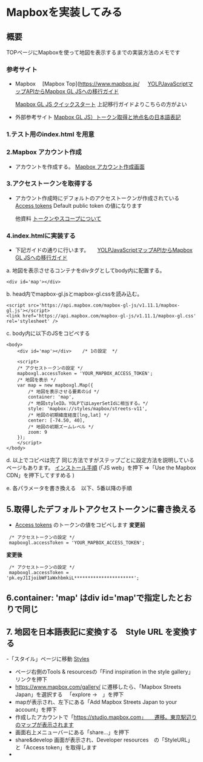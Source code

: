 # Mapboxを実装してみる

## 概要
TOPページにMapboxを使って地図を表示するまでの実装方法のメモです

### 参考サイト

- Mapbox
 　[Mapbox Top](https://www.mapbox.jp/
　 [YOLPJavaScriptマップAPIからMapbox GL JSへの移行ガイド](https://docs.mapbox.com/jp/yolp-to-mapbox/javascript/)

   [Mapbox GL JS クイックスタート](https://docs.mapbox.com/mapbox-gl-js/api/)
   上記移行ガイドよりこちらの方がよい
   
- 外部参考サイト
   [Mapbox GL JS）トークン取得と地点名の日本語表記](https://2ndart.hatenablog.com/entry/2020/07/01/163810)

### 1.テスト用のindex.html を用意


### 2.Mapbox アカウント作成
- アカウントを作成する。
    [Mapbox アカウント作成画面](https://account.mapbox.com/auth/signup/)

### 3.アクセストークンを取得する
- アカウント作成時にデフォルトのアクセストークンが作成されている
    [Access tokens](https://account.mapbox.com/access-tokens/)
    Default public token の値になります
    
    他資料
    [トークンやスコープについて](https://docs.mapbox.com/accounts/overview/tokens/#scopes)
    
 ### 4.index.htmlに実装する
 - 下記ガイドの通りに行います。
　 [YOLPJavaScriptマップAPIからMapbox GL JSへの移行ガイド](https://docs.mapbox.com/jp/yolp-to-mapbox/javascript/)
 
  a. 地図を表示させるコンテナをdivタグとしてbody内に配置する。
```
<div id='map'></div>
```
  b. head内でmapbox-gl.jsとmapbox-gl.cssを読み込む。
```
<script src='https://api.mapbox.com/mapbox-gl-js/v1.11.1/mapbox-gl.js'></script>
<link href='https://api.mapbox.com/mapbox-gl-js/v1.11.1/mapbox-gl.css' rel='stylesheet' />
```
  c. body内に以下のJS<script>...</script>をコピペする
```
<body>
    <div id='map'></div>    /* 1の設定  */
    
    <script>
    /* アクセストークンの設定 */
    mapboxgl.accessToken = 'YOUR_MAPBOX_ACCESS_TOKEN';
    /* 地図を表示 */
    var map = new mapboxgl.Map({
        /* 地図を表示させる要素のid */
        container: 'map',
        /* 地図styleID。YOLPではLayerSetIdに相当する。*/
        style: 'mapbox://styles/mapbox/streets-v11',
        /* 地図の初期緯度経度[lng,lat] */
        center: [-74.50, 40],
        /* 地図の初期ズームレベル */
        zoom: 9
    });
    </script>
</body>
```
  d. 以上でコピペは完了
     同じ方法ですがステップごとに設定方法を説明しているページもあります。
     [インストール手順](https://www.mapbox.com/install/)
    (「JS web」を押下 =>「Use the Mapbox CDN」を押下してすすめる )
  
  e. 各パラメータを書き換える　以下、5番以降の手順
  
  ## 5.取得したデフォルトアクセストークンに書き換える
  - [Access tokens](https://account.mapbox.com/access-tokens/) のトークンの値をコピペします
 **変更前**
 ```
  /* アクセストークンの設定 */
  mapboxgl.accessToken = 'YOUR_MAPBOX_ACCESS_TOKEN';
 ```
  **変更後**
 ```
  /* アクセストークンの設定 */
  mapboxgl.accessToken = 'pk.eyJ1IjoibWF1aWxhbmkiL**********************';
 ```
 
 ## 6.container: 'map'  はdiv id='map'で指定したとおりで同じ
 
 ## 7. 地図を日本語表記に変換する　Style URL を変換する
-「スタイル」ページに移動
  [Styles](https://studio.mapbox.com/)
- ページ右側のTools & resourcesの「Find inspiration in the style gallery」リンクを押下
- https://www.mapbox.com/gallery/ に遷移したら、「Mapbox Streets Japan」を選択する
　「explore →　」を押下
- mapが表示され、左下にある「Add Mapbox Streets Japan to your account」を押下
- 作成したアカウントで「https://studio.mapbox.com」　　遷移。東京駅辺りのマップが表示されます
- 画面右上メニューバーにある「share...」を押下
- share&develop 画面が表示され、Developer resources　の「StyleURL」と「Access token」を取得します
- <script>内で記載した以下の箇所を、上記で取得したStyleURLに書き換えます
 **変更前**
 ```
/* 地図styleID。YOLPではLayerSetIdに相当する。*/
style: 'mapbox://styles/mapbox/streets-v11',
 ```
  **変更後**
 ```
/* 地図styleID。YOLPではLayerSetIdに相当する。*/
style: 'mapbox://styles/mauilani/ckdba743a1c3k1imechwa99bh',
 ```




 

